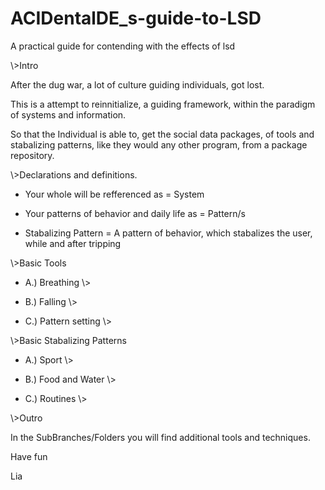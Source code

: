 # ACIDentalDE_s-guide-to-LSD
A practical guide for contending with the effects of lsd

\\\>Intro

After the dug war, a lot of culture guiding individuals,
got lost.

This is a attempt to reinnitialize, 
a guiding framework, within the paradigm of systems and information.

So that the Individual is able to, get the social data packages,
of tools and stabalizing patterns, like they would any other program,
from a package repository. 


\\>Declarations and definitions.

- Your whole will be refferenced as = System

- Your patterns of behavior and daily life as = Pattern/s

- Stabalizing Pattern = A pattern of behavior, which stabalizes the user, while and after tripping


\\\>Basic Tools

 - A.) Breathing
   \\>

 - B.) Falling
   \\>

 - C.) Pattern setting
   \\>


\\\>Basic Stabalizing Patterns

 - A.) Sport
   \\>

 - B.) Food and Water
   \\>

 - C.) Routines
   \\>

\\\>Outro

In the SubBranches/Folders you will find additional tools and techniques. 


Have fun 


Lia
